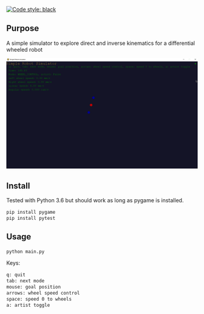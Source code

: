 [![Code style: black](https://img.shields.io/badge/code%20style-black-000000.svg)](https://github.com/ambv/black)

## Purpose
A simple simulator to explore direct and inverse kinematics for a differential wheeled robot

![](images/demo.gif)
 
## Install
Tested with Python 3.6 but should work as long as pygame is installed.
```
pip install pygame
pip install pytest
```

## Usage 
``` 
python main.py
```
Keys:
```
q: quit
tab: next mode
mouse: goal position
arrows: wheel speed control
space: speed 0 to wheels
a: artist toggle
```